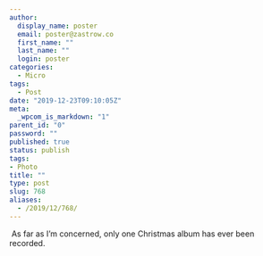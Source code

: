 ```yaml
---
author:
  display_name: poster
  email: poster@zastrow.co
  first_name: ""
  last_name: ""
  login: poster
categories:
  - Micro
tags:
  - Post
date: "2019-12-23T09:10:05Z"
meta:
  _wpcom_is_markdown: "1"
parent_id: "0"
password: ""
published: true
status: publish
tags:
- Photo
title: ""
type: post
slug: 768
aliases:
  - /2019/12/768/
---
```

<p><img src="/assets/2019/12/77387123_527973141122786_310507190877344190_n.jpg?_nc_ht=scontent.cdninstagram.com&amp;_nc_ohc=vVdX4qn-5pgAX__sUN2&amp;oh=e228cf7147fcd3e08107f2b20f34fe84&amp;oe=5E8DDBD2" alt="" /> As far as I’m concerned, only one Christmas album has ever been recorded.</p>
